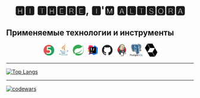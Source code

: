 <h1 align="center">🅷🅸 🆃🅷🅴🆁🅴, 🅸'🅼 🅰🅻🆃🆂🅾🆁🅰</h1>

## Применяемые технологии и инструменты

<p  align="center">
  <code><img width="7%" title="Junit5" src="logo/Junit5.svg"></code>
  <code><img width="7%" title="Java" src="logo/Java.svg"></code>
  <code><img width="7%" title="spring" src="logo/spring-boot.svg"></code>
  <code><img width="7%" title="idea" src="logo/Idea.svg"></code>
  <code><img width="7%" title="GitHub" src="logo/GitHub.svg"></code>
  <code><img width="7%" title="Jenkins" src="logo/Jenkins.svg"></code>
  <code><img width="7%" title="postgresql" src="logo/postgresql.svg"></code>
  <code><img width="7%" title="hibernate" src="logo/hibernate.svg"></code>
</p>


***
[![Top Langs](https://github-readme-stats.vercel.app/api/top-langs/?username=altsora)](https://github.com/anuraghazra/github-readme-stats)
***

[![codewars](https://www.codewars.com/users/Altsora/badges/large)](https://www.codewars.com/users/Altsora)   

  


<!--
**altsora/altsora** is a ✨ _special_ ✨ repository because its `README.md` (this file) appears on your GitHub profile.

Here are some ideas to get you started:

- 🔭 I’m currently working on ...
- 🌱 I’m currently learning ...
- 👯 I’m looking to collaborate on ...
- 🤔 I’m looking for help with ...
- 💬 Ask me about ...
- 📫 How to reach me: ...
- 😄 Pronouns: ...
- ⚡ Fun fact: ...
-->
